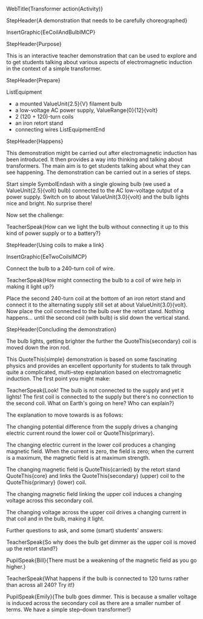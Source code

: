 WebTitle{Transformer action(Activity)}

StepHeader{A demonstration that needs to be carefully choreographed}

InsertGraphic{EeCoilAndBulbIMCP}

StepHeader{Purpose}

This is an interactive teacher demonstration that can be used to explore and to get students talking about various aspects of electromagnetic induction in the context of a simple transformer.

StepHeader{Prepare}

ListEquipment
- a mounted ValueUnit{2.5}{V} filament bulb
- a low-voltage AC power supply, ValueRange{0}{12}{volt}
- 2 (120 + 120)-turn coils
- an iron retort stand
- connecting wires
ListEquipmentEnd

StepHeader{Happens}

This demonstration might be carried out after electromagnetic induction has been introduced. It then provides a way into thinking and talking about transformers. The main aim is to get students talking about what they can see happening. The demonstration can be carried out in a series of steps.

Start simple SymbolEndash with a single glowing bulb (we used a ValueUnit{2.5}{volt} bulb) connected to the AC low-voltage output of a power supply. Switch on to about ValueUnit{3.0}{volt} and the bulb lights nice and bright. No surprise there!

Now set the challenge:

TeacherSpeak{How can we light the bulb without connecting it up to this kind of power supply or to a battery?}

StepHeader{Using coils to make a link}

InsertGraphic{EeTwoCoilsIMCP}

Connect the bulb to a 240-turn coil of wire.

TeacherSpeak{How might connecting the bulb to a coil of wire help in making it light up?}

Place the second 240-turn coil at the bottom of an iron retort stand and connect it to the alternating supply still set at about ValueUnit{3.0}{volt}. Now place the coil connected to the bulb over the retort stand. Nothing happens&hellip;  until the second coil (with bulb) is slid down the vertical stand.

StepHeader{Concluding the demonstration}

The bulb lights, getting brighter the further the QuoteThis{secondary} coil is moved down the iron rod.

This QuoteThis{simple} demonstration is based on some fascinating physics and provides an excellent opportunity for students to talk through quite a complicated, multi–step explanation based on electromagnetic induction. The first point you might make:

TeacherSpeak{Look! The bulb is not connected to the supply and yet it lights! The first coil is connected to the supply but there's no connection to the second coil. What on Earth's going on here? Who can explain?}

The explanation to move towards is as follows:

The changing potential difference from the supply drives a changing electric current round the lower coil or QuoteThis{primary}.

The changing electric current in the lower coil produces a changing magnetic field. When the current is zero, the field is zero; when the current is a maximum, the magnetic field is at maximum strength.

The changing magnetic field is QuoteThis{carried} by the retort stand QuoteThis{core} and links the QuoteThis{secondary} (upper) coil to the QuoteThis{primary} (lower) coil.

The changing magnetic field linking the upper coil induces a changing voltage across this secondary coil.

The changing voltage across the upper coil drives a changing current in that coil and in the bulb, making it light.

Further questions to ask, and some (smart) students' answers:

TeacherSpeak{So why does the bulb get dimmer as the upper coil is moved up the retort stand?}

PupilSpeak{Bill}{There must be a weakening of the magnetic field as you go higher.}

TeacherSpeak{What happens if the bulb is connected to 120 turns rather than across all 240? Try it!}

PupilSpeak{Emily}{The bulb goes dimmer. This is because a smaller voltage is induced across the secondary coil as there are a smaller number of terms. We have a simple step–down transformer!}

